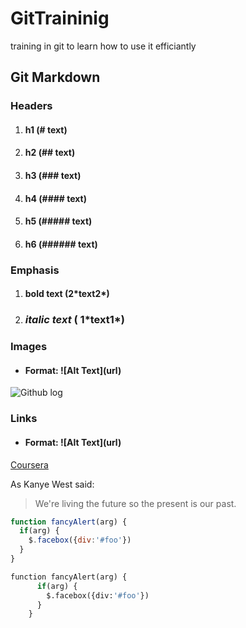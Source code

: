 # GitTraininig
training in git to learn how to use it efficiantly


## Git Markdown

### Headers
1. #### h1 (# text) 
2. #### h2 (## text) 
3. #### h3 (### text) 
4. #### h4 (#### text) 
5. #### h5 (##### text) 
6. #### h6 (###### text) 

### Emphasis
1. ####  **bold text**  (2\*text2\*)
2. ### *italic text*  ( 1\*text1\*)

### Images
* #### Format: \!\[Alt Text\]\(url\)
![Github log](https://assets-cdn.github.com/images/modules/logos_page/Octocat.png)

### Links
* #### Format: \!\[Alt Text\]\(url\)
[Coursera](https://coursera.org)


As Kanye West said:

> We're living the future so
> the present is our past.
```javascript
function fancyAlert(arg) {
  if(arg) {
    $.facebox({div:'#foo'})
  }
}
```
```python
function fancyAlert(arg) {
      if(arg) {
        $.facebox({div:'#foo'})
      }
    }
```